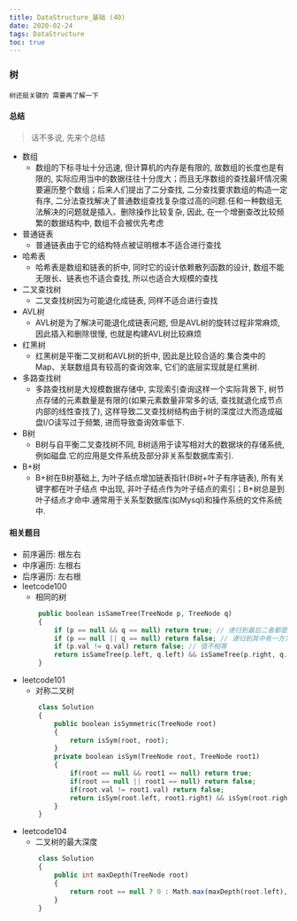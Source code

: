 ```yaml
---
title: DataStructure_基础 (40)
date: 2020-02-24
tags: DataStructure
toc: true
---
```


### 树
    树还挺关键的 需要再了解一下

<!-- more -->

#### 总结
> 话不多说, 先来个总结
- 数组
    * 数组的下标寻址十分迅速, 但计算机的内存是有限的, 故数组的长度也是有限的, 实际应用当中的数据往往十分庞大；而且无序数组的查找最坏情况需要遍历整个数组；后来人们提出了二分查找, 二分查找要求数组的构造一定有序, 二分法查找解决了普通数组查找复杂度过高的问题.任和一种数组无法解决的问题就是插入、删除操作比较复杂, 因此, 在一个增删查改比较频繁的数据结构中, 数组不会被优先考虑
- 普通链表
    * 普通链表由于它的结构特点被证明根本不适合进行查找
- 哈希表
    * 哈希表是数组和链表的折中, 同时它的设计依赖散列函数的设计, 数组不能无限长、链表也不适合查找, 所以也适合大规模的查找
- 二叉查找树
    * 二叉查找树因为可能退化成链表, 同样不适合进行查找
- AVL树
    * AVL树是为了解决可能退化成链表问题, 但是AVL树的旋转过程非常麻烦, 因此插入和删除很慢, 也就是构建AVL树比较麻烦
- 红黑树
    * 红黑树是平衡二叉树和AVL树的折中, 因此是比较合适的.集合类中的Map、关联数组具有较高的查询效率, 它们的底层实现就是红黑树.
- 多路查找树
    * 多路查找树是大规模数据存储中, 实现索引查询这样一个实际背景下, 树节点存储的元素数量是有限的(如果元素数量非常多的话, 查找就退化成节点内部的线性查找了), 这样导致二叉查找树结构由于树的深度过大而造成磁盘I/O读写过于频繁, 进而导致查询效率低下.
- B树
    * B树与自平衡二叉查找树不同, B树适用于读写相对大的数据块的存储系统, 例如磁盘.它的应用是文件系统及部分非关系型数据库索引.
- B+树
    * B+树在B树基础上, 为叶子结点增加链表指针(B树+叶子有序链表), 所有关键字都在叶子结点 中出现, 非叶子结点作为叶子结点的索引；B+树总是到叶子结点才命中.通常用于关系型数据库(如Mysql)和操作系统的文件系统中.

#### 相关题目
- 前序遍历: 根左右
- 中序遍历: 左根右
- 后序遍历: 左右根
- leetcode100
    * 相同的树
    ```php
        public boolean isSameTree(TreeNode p, TreeNode q) 
        {
            if (p == null && q == null) return true; // 递归到最后二者都是null 说明相同
            if (p == null || q == null) return false; // 递归到其中有一方为空, 则不相同
            if (p.val != q.val) return false; // 值不相等
            return isSameTree(p.left, q.left) && isSameTree(p.right, q.right);
        }
    ```
- leetcode101
    * 对称二叉树
    ```php
        class Solution 
        {
            public boolean isSymmetric(TreeNode root) 
            {
                return isSym(root, root);
            }
            private boolean isSym(TreeNode root, TreeNode root1) 
            {
                if(root == null && root1 == null) return true;
                if(root == null || root1 == null) return false;
                if(root.val != root1.val) return false;
                return isSym(root.left, root1.right) && isSym(root.right, root1.left);
            }
        }
    ```
- leetcode104
    * 二叉树的最大深度
    ```php
        class Solution 
        {
            public int maxDepth(TreeNode root)
            {
                return root == null ? 0 : Math.max(maxDepth(root.left), maxDepth(root.right)) + 1;
            }
        }
    ```




